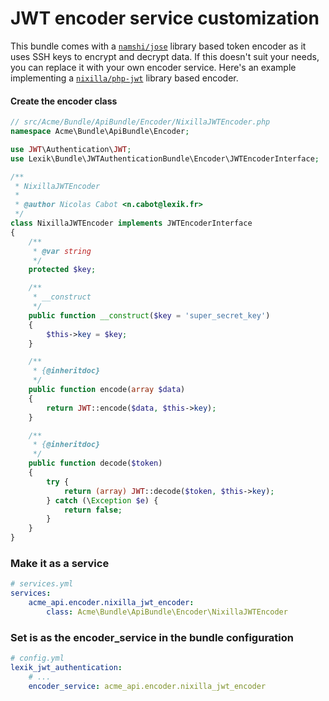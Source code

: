 JWT encoder service customization
=================================

This bundle comes with a [`namshi/jose`](https://github.com/namshi/jose) library based token encoder as it uses SSH keys to encrypt and decrypt data.
If this doesn't suit your needs, you can replace it with your own encoder service. Here's an example implementing a [`nixilla/php-jwt`](https://github.com/nixilla/php-jwt) library based encoder.

#### Create the encoder class

``` php
// src/Acme/Bundle/ApiBundle/Encoder/NixillaJWTEncoder.php
namespace Acme\Bundle\ApiBundle\Encoder;

use JWT\Authentication\JWT;
use Lexik\Bundle\JWTAuthenticationBundle\Encoder\JWTEncoderInterface;

/**
 * NixillaJWTEncoder
 *
 * @author Nicolas Cabot <n.cabot@lexik.fr>
 */
class NixillaJWTEncoder implements JWTEncoderInterface
{
    /**
     * @var string
     */
    protected $key;

    /**
     * __construct
     */
    public function __construct($key = 'super_secret_key')
    {
        $this->key = $key;
    }

    /**
     * {@inheritdoc}
     */
    public function encode(array $data)
    {
        return JWT::encode($data, $this->key);
    }

    /**
     * {@inheritdoc}
     */
    public function decode($token)
    {
        try {
            return (array) JWT::decode($token, $this->key);
        } catch (\Exception $e) {
            return false;
        }
    }
}
```

### Make it as a service

``` yaml
# services.yml
services:
    acme_api.encoder.nixilla_jwt_encoder:
        class: Acme\Bundle\ApiBundle\Encoder\NixillaJWTEncoder
```

### Set is as the encoder_service in the bundle configuration

``` yaml
# config.yml
lexik_jwt_authentication:
    # ...
    encoder_service: acme_api.encoder.nixilla_jwt_encoder
```

